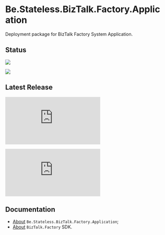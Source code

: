 ﻿# Be.Stateless.BizTalk.Factory.Application

Deployment package for BizTalk Factory System Application.

## Status

[![][pipeline.ci.badge]][pipeline.ci]

[![][pipeline.mr.badge]][pipeline.mr]

## Latest Release

[![][package.badge]][package]

[![][release.badge]][release]

## Documentation

- [About][doc.this] `Be.Stateless.BizTalk.Factory.Application`;
- [About][doc.main] `BizTalk.Factory` SDK.

<!-- links -->

[doc.main]: https://www.stateless.be/ "BizTalk.Factory SDK"
[doc.this]: https://www.stateless.be/BizTalk/Factory/Application "Be.Stateless.BizTalk.Factory.Application"
[github]: https://github.com/icraftsoftware/Be.Stateless.BizTalk.Factory.Application "Be.Stateless.BizTalk.Factory.Application GitHub Repository"
[github.badge]: https://img.shields.io/static/v1?label=Repository&message=Be.Stateless.BizTalk.Factory.Application&logo=github
[package]: https://github.com/icraftsoftware/Be.Stateless.BizTalk.Factory.Application/releases/latest/download/Be.Stateless.BizTalk.Factory.Application.Deployment.zip "Be.Stateless.BizTalk.Factory.Application Deployment Package"
[package.badge]: https://img.shields.io/github/v/release/icraftsoftware/Be.Stateless.BizTalk.Factory.Application?label=Be.Stateless.BizTalk.Factory.Application.Deployment.zip&style=flat&logo=github
[pipeline.ci]: https://dev.azure.com/icraftsoftware/be.stateless/_build/latest?definitionId=85&branchName=master "Azure DevOps Continuous Integration Build Pipeline"
[pipeline.ci.badge]: https://dev.azure.com/icraftsoftware/be.stateless/_apis/build/status/Be.Stateless.BizTalk.Factory.Application%20Continuous%20Integration?branchName=master&label=Continuous%20Integration%20Build
[pipeline.mr]: https://dev.azure.com/icraftsoftware/be.stateless/_build/latest?definitionId=86&branchName=master "Azure DevOps Release Build Pipeline"
[pipeline.mr.badge]: https://dev.azure.com/icraftsoftware/be.stateless/_apis/build/status/Be.Stateless.BizTalk.Factory.Application%20Manual%20Release?branchName=master&label=Manual%20Release%20Build
[release]: https://github.com/icraftsoftware/Be.Stateless.BizTalk.Factory.Application/releases/latest "Be.Stateless.BizTalk.Factory.Application GitHub Release"
[release.badge]: https://img.shields.io/github/v/release/icraftsoftware/Be.Stateless.BizTalk.Factory.Application?label=Release&logo=github
